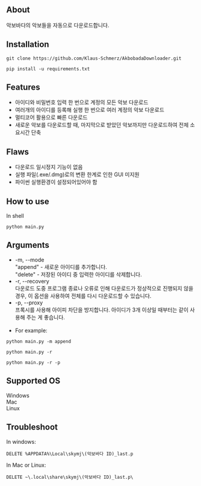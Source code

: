 ## About
악보바다의 악보들을 자동으로 다운로드합니다.

## Installation
```
git clone https://github.com/Klaus-Schmerz/AkbobadaDownloader.git
```
```
pip install -u requirements.txt
```

## Features
* 아이디와 비밀번호 입력 한 번으로 계정의 모든 악보 다운로드
* 여러개의 아이디를 등록해 실행 한 번으로 여러 계정의 악보 다운로드
* 멀티코어 활용으로 빠른 다운로드
* 새로운 악보를 다운로드할 때, 마지막으로 받았던 악보까지만 다운로드하여 전체 소요시간 단축

## Flaws
* 다운로드 일시정지 기능이 없음
* 실행 파일(.exe/.dmg)로의 변환 한계로 인한 GUI 미지원
* 파이썬 실행환경이 설정되어있어야 함

## How to use
In shell
```
python main.py
```

## Arguments
* -m, --mode  
  "append" - 새로운 아이디를 추가합니다.  
  "delete" - 저장된 아이디 중 입력한 아이디를 삭제합니다.
* -r, --recovery  
  다운로드 도중 프로그램 종료나 오류로 인해 다운로드가 정상적으로 진행되지 않을 경우, 이 옵션을 사용하여 전체를 다시 다운로드할 수 있습니다.
* -p, --proxy  
  프록시를 사용해 아이피 차단을 방지합니다. 아이디가 3개 이상일 때부터는 같이 사용해 주는 게 좋습니다.
  <br/><br/>
* For example:
```
python main.py -m append
```
```
python main.py -r
```
```
python main.py -r -p
```

## Supported OS
Windows  
Mac  
Linux

## Troubleshoot
In windows:
```
DELETE %APPDATA%\Local\skymj\(악보바다 ID)_last.p
```
In Mac or Linux:
```
DELETE ~\.local\share\skymj\(악보바다 ID)_last.p\
```

